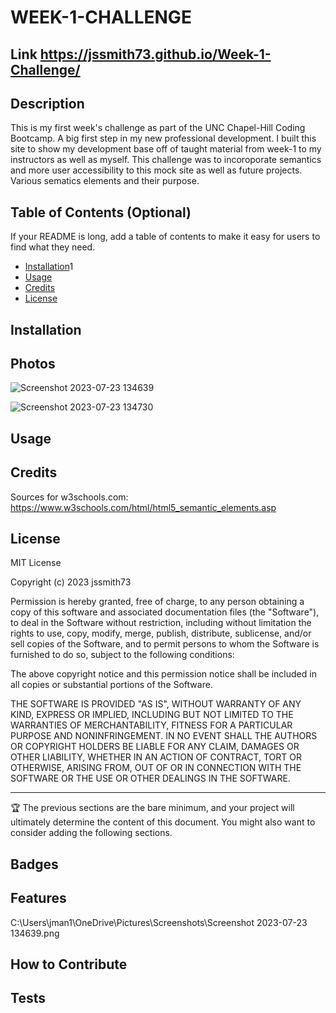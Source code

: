 # WEEK-1-CHALLENGE

## Link https://jssmith73.github.io/Week-1-Challenge/

## Description


This is my first week's challenge as part of the UNC Chapel-Hill Coding Bootcamp. A big first step in my new professional development.
I built this site to show my development base off of taught material from week-1 to my instructors as well as myself.
This challenge was to incoroporate semantics and more user accessibility to this mock site as well as future projects.
Various sematics elements and their purpose.

## Table of Contents (Optional)

If your README is long, add a table of contents to make it easy for users to find what they need.

- [Installation](#installation)1    
- [Usage](#usage)
- [Credits](#credits)
- [License](#license)

## Installation


## Photos


![Screenshot 2023-07-23 134639](https://github.com/jssmith73/Week-1-Challenge/assets/135924397/e0fbaade-c3b3-44d8-905f-a194650be176)

![Screenshot 2023-07-23 134730](https://github.com/jssmith73/Week-1-Challenge/assets/135924397/eb2db73e-c309-4743-8849-432f9135b044)


## Usage


## Credits

Sources for w3schools.com: 
https://www.w3schools.com/html/html5_semantic_elements.asp

## License

MIT License

Copyright (c) 2023 jssmith73

Permission is hereby granted, free of charge, to any person obtaining a copy
of this software and associated documentation files (the "Software"), to deal
in the Software without restriction, including without limitation the rights
to use, copy, modify, merge, publish, distribute, sublicense, and/or sell
copies of the Software, and to permit persons to whom the Software is
furnished to do so, subject to the following conditions:

The above copyright notice and this permission notice shall be included in all
copies or substantial portions of the Software.

THE SOFTWARE IS PROVIDED "AS IS", WITHOUT WARRANTY OF ANY KIND, EXPRESS OR
IMPLIED, INCLUDING BUT NOT LIMITED TO THE WARRANTIES OF MERCHANTABILITY,
FITNESS FOR A PARTICULAR PURPOSE AND NONINFRINGEMENT. IN NO EVENT SHALL THE
AUTHORS OR COPYRIGHT HOLDERS BE LIABLE FOR ANY CLAIM, DAMAGES OR OTHER
LIABILITY, WHETHER IN AN ACTION OF CONTRACT, TORT OR OTHERWISE, ARISING FROM,
OUT OF OR IN CONNECTION WITH THE SOFTWARE OR THE USE OR OTHER DEALINGS IN THE
SOFTWARE.


---

🏆 The previous sections are the bare minimum, and your project will ultimately determine the content of this document. You might also want to consider adding the following sections.

## Badges


## Features



C:\Users\jman1\OneDrive\Pictures\Screenshots\Screenshot 2023-07-23 134639.png

## How to Contribute


## Tests
